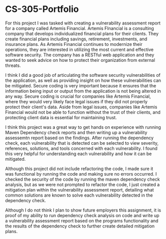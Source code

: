 # CS-305-Portfolio

  For this project I was tasked with creating a vulnerability assessment report for a company called Artemis Financial.  Artemis FInancial is a consulting company that develops individualized financial plans for their clients.  They create financial plans including savings, retirement, investments, and insurance plans.  As Artemis Financial continues to modernize their operations, they are interested in utilizing the most current and effective software security.  The company has a RESTful web application and they wanted to seek advice on how to protect their organization from external threats.
 
  I think I did a good job of articulating the software security vulnerabilities of the application, as well as providing insight on how these vulnerabilities can be mitigated.  Secure coding is very important because it ensures that the information being input or output from the application is not being altered in any way.  Secure coding is crucial for companies like Artemis Financial, where they would very likely face legal issues if they did not properly protect their client's data.  Aside from legal issues, companies like Artemis Financial would not be able to function without the trust of their clients, and protecting client data is essential for maintaining trust.
 
  I think this project was a great way to get hands on experience with running Maven Dependency check reports and then writing up a vulnerability assessemtn report based on the findings.  After running the dependency check, each vulnerability that is detected can be selected to view severity, references, solutions, and tools concerned with each vulnerability. I found this very helpful for understanding each vulnerability and how it can be mitigated.

  Although this project did not include refactoring the code, I made sure it was functional by running the code and making sure no errors occurred.  I checked the security of the code by running the maven dependency check analysis, but as we were not prompted to refactor the code, I just created a mitigation plan within the vulnerability assessment report, detailing what common solutions are known to solve each vulnerability detected in the dependency check.
 
  Although I do not think I plan to show future employers this assignment, it is proof of my ability to run dependency check analysis on code and write up a vulnerability assessment report based on the programs functionality and the results of the dependency check to further create detailed mitigation plans.
